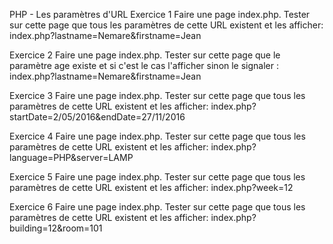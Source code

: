 PHP - Les paramètres d'URL
Exercice 1
Faire une page index.php. Tester sur cette page que tous les paramètres de cette URL existent et les afficher: index.php?lastname=Nemare&firstname=Jean

Exercice 2
Faire une page index.php. Tester sur cette page que le paramètre age existe et si c'est le cas l'afficher sinon le signaler : index.php?lastname=Nemare&firstname=Jean

Exercice 3
Faire une page index.php. Tester sur cette page que tous les paramètres de cette URL existent et les afficher: index.php?startDate=2/05/2016&endDate=27/11/2016

Exercice 4
Faire une page index.php. Tester sur cette page que tous les paramètres de cette URL existent et les afficher: index.php?language=PHP&server=LAMP

Exercice 5
Faire une page index.php. Tester sur cette page que tous les paramètres de cette URL existent et les afficher: index.php?week=12

Exercice 6
Faire une page index.php. Tester sur cette page que tous les paramètres de cette URL existent et les afficher: index.php?building=12&room=101